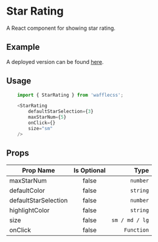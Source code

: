 # Star Rating

A React component for showing star rating.

## Example

A deployed version can be found [here](https://wafflecss-jithinqw.vercel.app/?path=/docs/starrating--star-rating-template).

## Usage

```javascript
    import { StarRating } from 'wafflecss';

    <StarRating
        defaultStarSelection={3}
        maxStarNum={5}
        onClick={}
        size="sm"
    />
```

## Props

| Prop Name   |Is Optional    |  Type |
|----------|:-------------:|------:|
| maxStarNum |  false | `number` |
| defaultColor |  false | `string` |
| defaultStarSelection |  false | `number` |
| highlightColor |  false | `string` |
| size |  false | `sm / md / lg` |
| onClick |  false | `Function` |
 